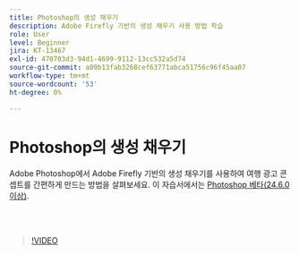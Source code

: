 ```yaml
---
title: Photoshop의 생성 채우기
description: Adobe Firefly 기반의 생성 채우기 사용 방법 학습
role: User
level: Beginner
jira: KT-13467
exl-id: 470703d3-94d1-4699-9112-13cc532a5d74
source-git-commit: a09b13fab3268cef63771abca51756c96f45aa07
workflow-type: tm+mt
source-wordcount: '53'
ht-degree: 0%

---
```


# Photoshop의 생성 채우기

Adobe Photoshop에서 Adobe Firefly 기반의 생성 채우기를 사용하여 여행 광고 콘셉트를 간편하게 만드는 방법을 살펴보세요. 이 자습서에서는 [Photoshop 베타(24.6.0 이상)](https://helpx.adobe.com/x-productkb/global/creative-cloud-beta.html).

<br> 

>[!VIDEO](https://video.tv.adobe.com/v/3420537?quality=12&learn=on&hidetitle=true)

